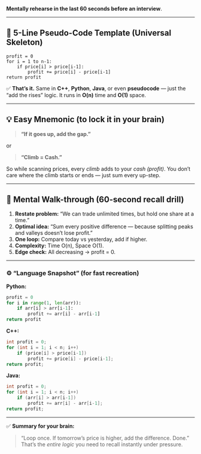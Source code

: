 **Mentally rehearse in the last 60 seconds before an interview**.

---

## 🧠 **5-Line Pseudo-Code Template (Universal Skeleton)**

```
profit = 0
for i = 1 to n-1:
    if price[i] > price[i-1]:
        profit += price[i] - price[i-1]
return profit
```

✅ **That’s it.**
Same in **C++**, **Python**, **Java**, or even **pseudocode** — just the “add the rises” logic.
It runs in **O(n)** time and **O(1)** space.

---

## 💡 **Easy Mnemonic (to lock it in your brain)**

> **“If it goes up, add the gap.”**

or

> **“Climb = Cash.”**

So while scanning prices, every *climb* adds to your *cash (profit)*.
You don’t care where the climb starts or ends — just sum every up-step.

---

## 🧩 **Mental Walk-through (60-second recall drill)**

1. **Restate problem:** “We can trade unlimited times, but hold one share at a time.”
2. **Optimal idea:** “Sum every positive difference — because splitting peaks and valleys doesn’t lose profit.”
3. **One loop:** Compare today vs yesterday, add if higher.
4. **Complexity:** Time O(n), Space O(1).
5. **Edge check:** All decreasing → profit = 0.

---

### ⚙️ “Language Snapshot” (for fast recreation)

**Python:**

```python
profit = 0
for i in range(1, len(arr)):
    if arr[i] > arr[i-1]:
        profit += arr[i] - arr[i-1]
return profit
```

**C++:**

```cpp
int profit = 0;
for (int i = 1; i < n; i++)
    if (price[i] > price[i-1])
        profit += price[i] - price[i-1];
return profit;
```

**Java:**

```java
int profit = 0;
for (int i = 1; i < n; i++)
    if (arr[i] > arr[i-1])
        profit += arr[i] - arr[i-1];
return profit;
```

---

✅ **Summary for your brain:**

> “Loop once. If tomorrow’s price is higher, add the difference. Done.”
> That’s the *entire logic* you need to recall instantly under pressure.
